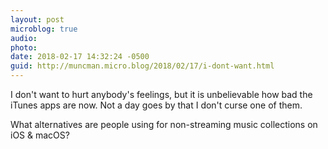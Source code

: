 ```yaml
---
layout: post
microblog: true
audio: 
photo: 
date: 2018-02-17 14:32:24 -0500
guid: http://muncman.micro.blog/2018/02/17/i-dont-want.html
---
```

I don't want to hurt anybody's feelings, but it is unbelievable how bad the iTunes apps are now. Not a day goes by that I don't curse one of them. 

What alternatives are people using for non-streaming music collections on iOS & macOS? 

